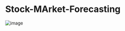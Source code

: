 # Stock-MArket-Forecasting

![image](https://github.com/user-attachments/assets/d27c446a-d642-42c8-9688-0b60282b6038)


